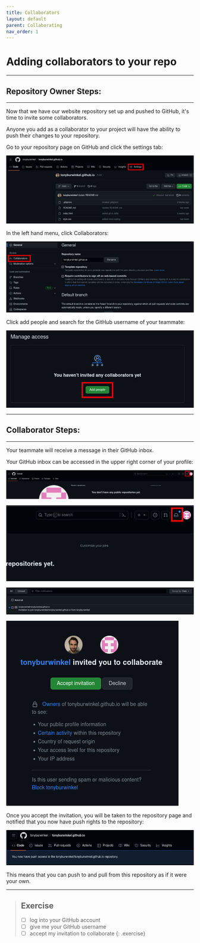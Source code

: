 ```yaml
---
title: Collaborators
layout: default
parent: Collaborating
nav_order: 1
---
```


# Adding collaborators to your repo

---
## Repository Owner Steps:
---

Now that we have our website repository set up and pushed to GitHub, it's time to invite some collaborators.

Anyone you add as a collaborator to your project will have the ability to push their changes to your repository.

Go to your repository page on GitHub and click the settings tab:

![step 1](../images/collaborators/collab-1.png)

In the left hand menu, click Collaborators:

![step 2](../images/collaborators/collab-2.png)

Click add people and search for the GitHub username of your teammate:

![step 3](../images/collaborators/collab-3.png)

---
## Collaborator Steps:
---

Your teammate will receive a message in their GitHub inbox.

Your GitHub inbox can be accessed in the upper right corner of your profile:

![step 4](../images/collaborators/collab-4.png)

![step 4.5](../images/collaborators/collab-4.5.png)

![step 5](../images/collaborators/collab-5.png)

![step 6](../images/collaborators/collab-6.png)

Once you accept the invitation, you will be taken to the repository page and notified that you now have push rights to the repository:

![step 7](../images/collaborators/collab-7.png)

This means that you can push to and pull from this repository as if it were your own.

---
> ## Exercise
> 
> - [ ] log into your GitHub account
> - [ ] give me your GitHub username
> - [ ] accept my invitation to collaborate
{: .exercise}
